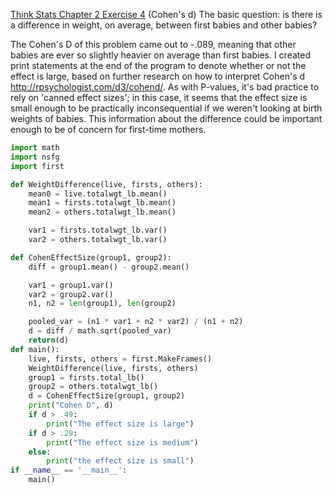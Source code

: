 [Think Stats Chapter 2 Exercise 4](http://greenteapress.com/thinkstats2/html/thinkstats2003.html#toc24) (Cohen's d)
The basic question: is there is a difference in weight, on average, between first babies and other babies?

The Cohen's D of this problem came out to -.089, meaning that other babies are ever so slightly heavier on average than first babies. I created print statements at the end of the program to denote whether or not the effect is large, based on further research on how to interpret Cohen's d http://rpsychologist.com/d3/cohend/. As with P-values, it's bad practice to rely on 'canned effect sizes'; in this case, it seems that the effect size is small enough to be practically inconsequential if we weren't looking at birth weights of babies. This information about the difference could be important enough to be of concern for first-time mothers. 


```python
import math
import nsfg
import first

def WeightDifference(live, firsts, others):
    mean0 = live.totalwgt_lb.mean()
    mean1 = firsts.totalwgt_lb.mean()
    mean2 = others.totalwgt_lb.mean()

    var1 = firsts.totalwgt_lb.var()
    var2 = others.totalwgt_lb.var()

def CohenEffectSize(group1, group2):
    diff = group1.mean() - group2.mean()

    var1 = group1.var()
    var2 = group2.var()
    n1, n2 = len(group1), len(group2)

    pooled_var = (n1 * var1 + n2 * var2) / (n1 + n2)
    d = diff / math.sqrt(pooled_var)
    return(d)
def main():
    live, firsts, others = first.MakeFrames()
    WeightDifference(live, firsts, others)
    group1 = firsts.total_lb()
    group2 = others.totalwgt_lb()
    d = CohenEffectSize(group1, group2)
    print("Cohen D", d)
    if d > .49:
        print("The effect size is large")
    if d > .29:
        print("The effect size is medium")
    else: 
        print("the effect size is small")   
if __name__ == '__main__':
    main()

